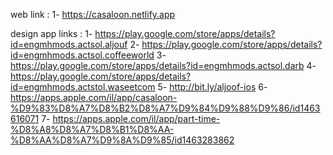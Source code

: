 web link :
1- https://casaloon.netlify.app

design app links  :
1- https://play.google.com/store/apps/details?id=engmhmods.actsol.aljouf
2- https://play.google.com/store/apps/details?id=engmhmods.actsol.coffeeworld
3- https://play.google.com/store/apps/details?id=engmhmods.actsol.darb
4- https://play.google.com/store/apps/details?id=engmhmods.actstol.waseetcom
5- http://bit.ly/aljoof-ios
6- https://apps.apple.com/il/app/casaloon-%D9%83%D8%A7%D8%B2%D8%A7%D9%84%D9%88%D9%86/id1463616071
7- https://apps.apple.com/il/app/part-time-%D8%A8%D8%A7%D8%B1%D8%AA-%D8%AA%D8%A7%D9%8A%D9%85/id1463283862
